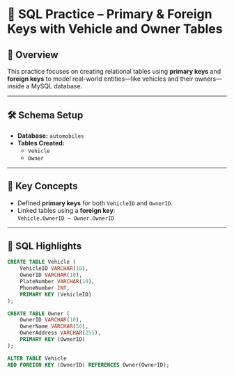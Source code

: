 # 🚗 SQL Practice – Primary & Foreign Keys with Vehicle and Owner Tables

## 📘 Overview
This practice focuses on creating relational tables using **primary keys** and **foreign keys** to model real-world entities—like vehicles and their owners—inside a MySQL database.

---

## 🛠 Schema Setup
- **Database:** `automobiles`
- **Tables Created:**
  - `Vehicle`
  - `Owner`

---

## 🧩 Key Concepts
- Defined **primary keys** for both `VehicleID` and `OwnerID`.
- Linked tables using a **foreign key**:  
  `Vehicle.OwnerID → Owner.OwnerID`

---

## 🔎 SQL Highlights
```sql
CREATE TABLE Vehicle (
    VehicleID VARCHAR(10),
    OwnerID VARCHAR(10),
    PlateNumber VARCHAR(10),
    PhoneNumber INT,
    PRIMARY KEY (VehicleID)
);

CREATE TABLE Owner (
    OwnerID VARCHAR(10),
    OwnerName VARCHAR(50),
    OwnerAddress VARCHAR(255),
    PRIMARY KEY (OwnerID)
);

ALTER TABLE Vehicle
ADD FOREIGN KEY (OwnerID) REFERENCES Owner(OwnerID);
